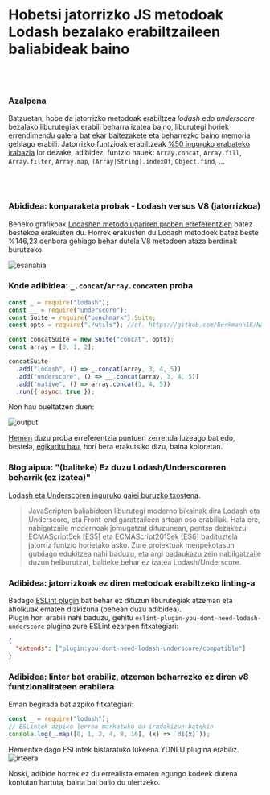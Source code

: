 # Hobetsi jatorrizko JS metodoak Lodash bezalako erabiltzaileen baliabideak baino

<br/><br/>

### Azalpena

Batzuetan, hobe da  jatorrizko metodoak erabiltzea _lodash_ edo _underscore_ bezalako liburutegiak erabili beharra izatea baino, liburutegi horiek errendimendu galera bat ekar baitezakete eta beharrezko baino memoria gehiago erabili. Jatorrizko funtzioak erabiltzeak [%50 inguruko erabateko irabazia](https://github.com/Berkmann18/NativeVsUtils/blob/master/analysis.xlsx) lor dezake, adibidez, funtzio hauek: `Array.concat`, `Array.fill`, `Array.filter`, `Array.map`, `(Array|String).indexOf`, `Object.find`, …


<!-- konparaketa hemen: https://gist.github.com/Berkmann18/3a99f308d58535ab0719ac8fc3c3b8bb-->

<br/><br/>

### Abididea: konparaketa probak - Lodash versus V8 (jatorrizkoa)

Beheko grafikoak [Lodashen metodo ugariren proben erreferentzien](https://github.com/Berkmann18/NativeVsUtils/blob/master/nativeVsLodash.ods) batez bestekoa erakusten du. Horrek erakusten du Lodash metodoek batez beste %146,23 denbora gehiago behar dutela V8 metodoen ataza berdinak burutzeko.

![esanahia](/assets/images/sampleMeanDiag.png)

### Kode adibidea: `_.concat`/`Array.concat`en proba

```javascript
const _ = require("lodash");
const __ = require("underscore");
const Suite = require("benchmark").Suite;
const opts = require("./utils"); //cf. https://github.com/Berkmann18/NativeVsUtils/blob/master/utils.js

const concatSuite = new Suite("concat", opts);
const array = [0, 1, 2];

concatSuite
  .add("lodash", () => _.concat(array, 3, 4, 5))
  .add("underscore", () => __.concat(array, 3, 4, 5))
  .add("native", () => array.concat(3, 4, 5))
  .run({ async: true });
```

Non hau bueltatzen duen:

![output](/assets/images/concat-benchmark.png)

[Hemen](https://github.com/Berkmann18/NativeVsUtils/blob/master/index.txt) duzu proba erreferentzia puntuen zerrenda luzeago bat edo, bestela, [egikaritu hau](https://github.com/Berkmann18/NativeVsUtils/blob/master/index.js), hori bera erakutsiko dizu, baina koloretan.

### Blog aipua: "(baliteke) Ez duzu Lodash/Underscoreren beharrik (ez izatea)"

[Lodash eta Underscoren  inguruko gaiei buruzko txostena](https://github.com/you-dont-need/You-Dont-Need-Lodash-Underscore).

> JavaScripten baliabideen liburutegi moderno bikainak dira Lodash eta Underscore, eta Front-end garatzaileen artean oso erabiliak. Hala ere, nabigatzaile modernoak jomugatzat dituzunean, pentsa dezakezu ECMAScript5ek [ES5] eta ECMAScript2015ek [ES6] badituztela jatorriz funtzio horietako asko. Zure proiektuak menpekotasun gutxiago edukitzea nahi baduzu, eta argi badaukazu zein nabilgatzaile duzun helburutzat, baliteke behar ez izatea Lodash/Underscore.

### Adibidea: jatorrizkoak ez diren metodoak erabiltzeko linting-a

Badago [ESLint plugin](https://www.npmjs.com/package/eslint-plugin-you-dont-need-lodash-underscore) bat behar ez dituzun liburutegiak atzeman eta aholkuak ematen dizkizuna (behean duzu adibidea).<br/> Plugin hori erabili nahi baduzu, gehitu `eslint-plugin-you-dont-need-lodash-underscore` plugina zure ESLint ezarpen fitxategiari:

```json
{
  "extends": ["plugin:you-dont-need-lodash-underscore/compatible"]
}
```

### Adibidea: linter bat erabiliz, atzeman beharrezko ez diren v8 funtzionalitateen erabilera

Eman begirada bat azpiko fitxategiari:

```js
const _ = require("lodash");
// ESLintek azpiko lerroa markatuko du iradokizun batekin
console.log(_.map([0, 1, 2, 4, 8, 16], (x) => `d${x}`));
```

Hementxe dago ESLintek bistaratuko lukeena YDNLU plugina erabiliz.
![irteera](/assets/images/ydnlu.png)

Noski, adibide horrek ez du errealista ematen egungo kodeek dutena kontutan hartuta, baina bai balio du ulertzeko.
